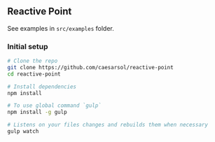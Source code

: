 ## Reactive Point

See examples in `src/examples` folder.

### Initial setup

```bash
# Clone the repo
git clone https://github.com/caesarsol/reactive-point
cd reactive-point

# Install dependencies
npm install

# To use global command `gulp`
npm install -g gulp

# Listens on your files changes and rebuilds them when necessary
gulp watch
```
